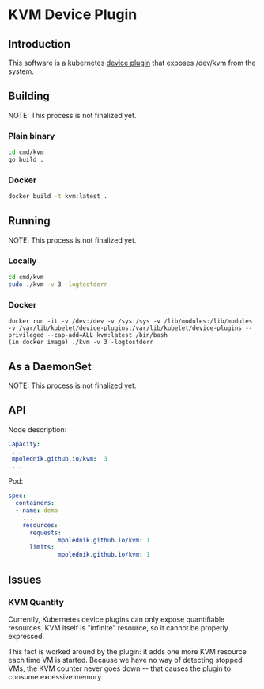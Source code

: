 # KVM Device Plugin

## Introduction

This software is a kubernetes [device plugin](https://kubernetes.io/docs/concepts/cluster-administration/device-plugins/) that exposes /dev/kvm from the system.

## Building

NOTE: This process is not finalized yet.

### Plain binary

```bash
cd cmd/kvm
go build .
```

### Docker

```bash
docker build -t kvm:latest .
```

## Running

NOTE: This process is not finalized yet.

### Locally
```bash
cd cmd/kvm
sudo ./kvm -v 3 -logtostderr
```

### Docker
```
docker run -it -v /dev:/dev -v /sys:/sys -v /lib/modules:/lib/modules -v /var/lib/kubelet/device-plugins:/var/lib/kubelet/device-plugins --privileged --cap-add=ALL kvm:latest /bin/bash
(in docker image) ./kvm -v 3 -logtostderr
```

## As a DaemonSet

NOTE: This process is not finalized yet.

## API

Node description:

```yaml
Capacity:
 ...
 mpolednik.github.io/kvm:  3
 ...
```

Pod:

```yaml
spec:
  containers:
  - name: demo
    ...
    resources:
      requests:
              mpolednik.github.io/kvm: 1
      limits:
              mpolednik.github.io/kvm: 1
```

## Issues

### KVM Quantity

Currently, Kubernetes device plugins can only expose quantifiable resources.
KVM itself is "infinite" resource, so it cannot be properly expressed.

This fact is worked around by the plugin: it adds one more KVM resource each
time VM is started. Because we have no way of detecting stopped VMs, the KVM
counter never goes down -- that causes the plugin to consume excessive memory.
